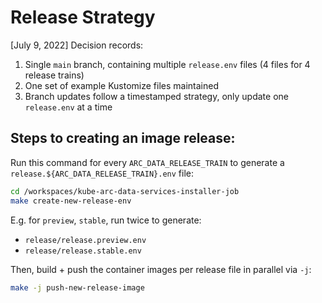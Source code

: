 # Release Strategy

[July 9, 2022] Decision records:
1. Single `main` branch, containing multiple `release.env` files (4 files for 4 release trains)
2. One set of example Kustomize files maintained
3. Branch updates follow a timestamped strategy, only update one `release.env` at a time

## Steps to creating an image release:

Run this command for every `ARC_DATA_RELEASE_TRAIN` to generate a `release.${ARC_DATA_RELEASE_TRAIN}.env` file:

```bash
cd /workspaces/kube-arc-data-services-installer-job
make create-new-release-env
```

E.g. for `preview`, `stable`, run twice to generate:
- `release/release.preview.env`
- `release/release.stable.env`

Then, build + push the container images per release file in parallel via `-j`:

```bash
make -j push-new-release-image
```